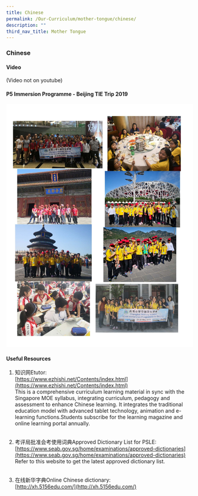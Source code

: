 ```yaml
---
title: Chinese
permalink: /Our-Curriculum/mother-tongue/chinese/
description: ""
third_nav_title: Mother Tongue
---
```

### Chinese

#### Video

(Video not on youtube)

#### P5 Immersion Programme - Beijing TIE Trip 2019

![](/images/chinese.jpg)

#### Useful Resources

1) 知识网Etutor: <br>
[https://www.ezhishi.net/Contents/index.html](https://www.ezhishi.net/Contents/index.html) <br>
This is a comprehensive curriculum learning material in sync with the Singapore MOE syllabus, integrating curriculum, pedagogy and assessment to enhance Chinese learning. It integrates the traditional education model with advanced tablet technology, animation and e-learning functions.Students subscribe for the learning magazine and online learning portal annually. <br> <br>

2) 考评局批准会考使用词典Approved Dictionary List for PSLE: <br>
[https://www.seab.gov.sg/home/examinations/approved-dictionaries](https://www.seab.gov.sg/home/examinations/approved-dictionaries)
Refer to this website to get the latest approved dictionary list.<br> <br>

3) 在线新华字典Online Chinese dictionary: <br>
[http://xh.5156edu.com/](http://xh.5156edu.com/)